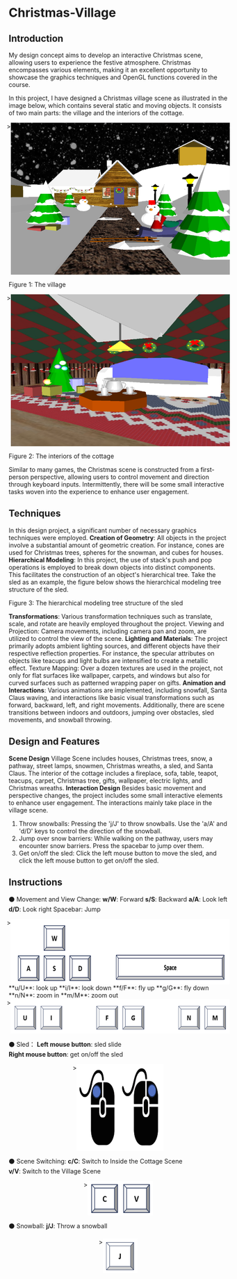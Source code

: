 # Christmas-Village

## Introduction 
My design concept aims to develop an interactive Christmas scene, allowing users 
to experience the festive atmosphere. Christmas encompasses various elements, making it an 
excellent opportunity to showcase the graphics techniques and OpenGL functions covered in 
the course. 

In this project, I have designed a Christmas village scene as illustrated in the image below, 
which contains several static and moving objects. It consists of two main parts: the village and 
the interiors of the cottage. 
 <div style="display: flex; justify-content: center;">>
    <img src="figures/fig1.png" width="600" height="350" alt="fig1">
</div>

Figure 1: The village 
 <div style="display: flex; justify-content: center;">>
    <img src="figures/fig2.png" width="600" height="350" alt="fig2">

</div>

Figure 2: The interiors of the cottage 

Similar to many games, the Christmas scene is constructed from a first-person perspective, 
allowing users to control movement and direction through keyboard inputs. Intermittently, 
there will be some small interactive tasks woven into the experience to enhance user 
engagement. 


## Techniques 
In this design project, a significant number of necessary graphics techniques were employed. 
**Creation of Geometry**: All objects in the project involve a substantial amount of geometric 
creation. For instance, cones are used for Christmas trees, spheres for the snowman, and 
cubes for houses. 
**Hierarchical Modeling**: In this project, the use of stack's push and pop operations is 
employed to break down objects into distinct components. This facilitates the construction of 
an object's hierarchical tree. Take the sled as an example, the figure below shows the 
hierarchical modeling tree structure of the sled. 

Figure 3: The hierarchical modeling tree structure of the sled 

**Transformations**: Various transformation techniques such as translate, scale, and rotate are 
heavily employed throughout the project. 
Viewing and Projection: Camera movements, including camera pan and zoom, are utilized 
to control the view of the scene. 
**Lighting and Materials**: The project primarily adopts ambient lighting sources, and different 
objects have their respective reflection properties. For instance, the specular attributes on 
objects like teacups and light bulbs are intensified to create a metallic effect. 
Texture Mapping: Over a dozen textures are used in the project, not only for flat surfaces 
like wallpaper, carpets, and windows but also for curved surfaces such as patterned wrapping 
paper on gifts. 
**Animation and Interactions**: Various animations are implemented, including snowfall, Santa 
Claus waving, and interactions like basic visual transformations such as forward, backward, 
left, and right movements. Additionally, there are scene transitions between indoors and 
outdoors, jumping over obstacles, sled movements, and snowball throwing. 

## Design and Features 
**Scene Design** 
Village Scene includes houses, Christmas trees, snow, a pathway, street lamps, snowmen, 
Christmas wreaths, a sled, and Santa Claus. 
The interior of the cottage includes a fireplace, sofa, table, teapot, teacups, carpet, Christmas 
tree, gifts, wallpaper, electric lights, and Christmas wreaths. 
**Interaction Design**
Besides basic movement and perspective changes, the project includes some small interactive 
elements to enhance user engagement. The interactions mainly take place in the village scene. 
 
1. Throw snowballs: Pressing the 'j/J' to throw snowballs. Use the 'a/A' and 'd/D' keys to 
control the direction of the snowball. 
2. Jump over snow barriers: While walking on the pathway, users may encounter snow 
barriers. Press the spacebar to jump over them. 
3. Get on/off the sled: Click the left mouse button to move the sled, and click the left 
mouse button to get on/off the sled.





## Instructions 
⚫ Movement and View Change: 
**w/W**: Forward  **s/S**: Backward  **a/A**: Look left  **d/D**: Look right  Spacebar: Jump 
<div style="display: flex; justify-content: center;">>
    <img src="figures/fig3.png" width="600" height="150" alt="fig3">
</div>
**u/U**: look up  **i/I**: look down  **f/F**: fly up  **g/G**: fly down  **n/N**: zoom in  **m/M**: zoom out 
<div style="display: flex; justify-content: center;">>
    <img src="figures/fig4.png" width="600" height="80" alt="fig4">
</div>

⚫ Sled： 
**Left mouse button**: sled slide    
**Right mouse button**: get on/off the sled 
<div style="display: flex; justify-content: center;">>
    <img src="figures/fig5.png" width="200" height="200" alt="fig5">
</div>

⚫ Scene Switching: 
**c/C**: Switch to Inside the Cottage Scene    
**v/V**: Switch to the Village Scene 
<div style="display: flex; justify-content: center;">>
    <img src="figures/fig6.png" width="150" height="80" alt="fig6">
</div>

⚫ Snowball: 
**j/J**: Throw a snowball 
<div style="display: flex; justify-content: center;">>
    <img src="figures/fig7.png" width="80" height="80" alt="fig7">
</div>
